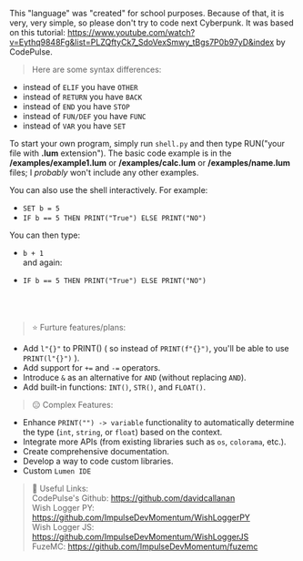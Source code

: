 This "language" was "created" for school purposes. Because of that, it is very, very simple, so please don't try to code next Cyberpunk. 
It was based on this tutorial: https://www.youtube.com/watch?v=Eythq9848Fg&list=PLZQftyCk7_SdoVexSmwy_tBgs7P0b97yD&index by CodePulse.

> Here are some syntax differences:

- instead of `ELIF` you have `OTHER` <br>
- instead of `RETURN` you have `BACK` <br>
- instead of `END` you have `STOP` <br>
- instead of `FUN/DEF` you have `FUNC` <br>
- instead of `VAR` you have `SET` <br>

To start your own program, simply run `shell.py` and then type RUN("your file with **.lum** extension"). The basic code example
is in the **/examples/example1.lum** or **/examples/calc.lum** or **/examples/name.lum** files; I _probably_ won't include any other examples.

You can also use the shell interactively. For example: 

- `SET b = 5`
- `IF b == 5 THEN PRINT("True") ELSE PRINT("NO")`

You can then type:

- `b + 1` <br>
and again: <br>

- `IF b == 5 THEN PRINT("True") ELSE PRINT("NO")` <br><br><br><br>


> ⭐ Furture features/plans:
- Add `l"{}"` to PRINT() ( so instead of `PRINT(f"{}")`, you'll be able to use `PRINT(l"{}")` ).
- Add support for `+=` and `-=` operators.
- Introduce `&` as an alternative for `AND` (without replacing `AND`).
- Add built-in functions: `INT()`, `STR()`, and `FLOAT()`.

> 😑 Complex Features:
- Enhance `PRINT("") -> variable` functionality to automatically determine the type (`int`, `string`, or `float`) based on the context.
- Integrate more APIs (from existing libraries such as `os`, `colorama`, etc.).
- Create comprehensive documentation.
- Develop a way to code custom libraries.
- Custom `Lumen IDE`


> 🔗 Useful Links: <br>
CodePulse's Github: https://github.com/davidcallanan <br>
Wish Logger PY: https://github.com/ImpulseDevMomentum/WishLoggerPY <br>
Wish Logger JS: https://github.com/ImpulseDevMomentum/WishLoggerJS <br>
FuzeMC: https://github.com/ImpulseDevMomentum/fuzemc <br>
